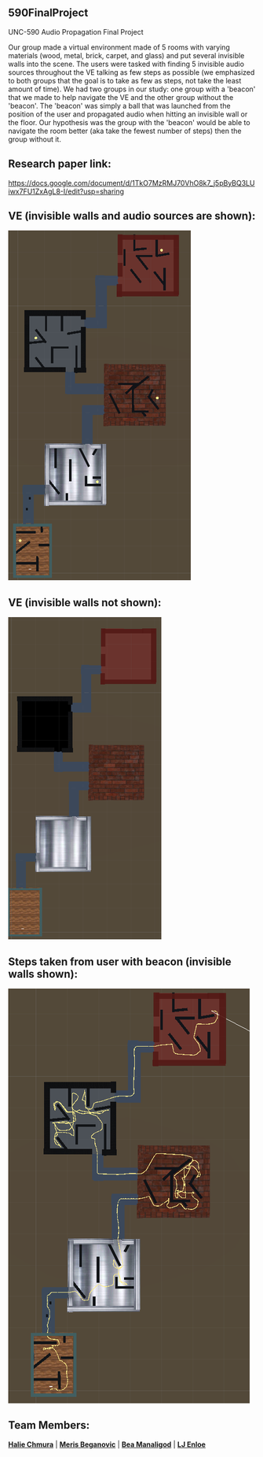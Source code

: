**590FinalProject**
---------------------------------
UNC-590 Audio Propagation Final Project

Our group made a virtual environment made of 5 rooms with varying materials (wood, metal, brick, carpet, and glass) and put several invisible walls into the scene. The users were tasked with finding 5 invisible audio sources throughout the VE talking as few steps as possible (we emphasized to both groups that the goal is to take as few as steps, not take the least amount of time). We had two groups in our study: one group with a 'beacon' that we made to help navigate the VE and the other group without the 'beacon'. The 'beacon' was simply a ball that was launched from the position of the user and propagated audio when hitting an invisible wall or the floor. Our hypothesis was the group with the 'beacon' would be able to navigate the room better (aka take the fewest number of steps) then the group without it. 

Research paper link:
------------------------
https://docs.google.com/document/d/1TkO7MzRMJ70VhO8k7_j5pByBQ3LUiwx7FU1ZxAgL8-I/edit?usp=sharing

VE (invisible walls and audio sources are shown):
--------------------------------
![](590-FP/Assets/Images/invisibleWalls.jpg)


VE (invisible walls not shown):
------------
![](590-FP/Assets/Images/woIWalls.jpg)

Steps taken from user with beacon (invisible walls shown):
-----
![](590-FP/Assets/Images/Walk.jpg)


Team Members:
-------
 <a href="https://github.com/haliechm" target="_blank">**Halie Chmura**</a> | <a href="https://github.com/mbeganovic3" target="_blank">**Meris Beganovic**</a> | <a href="https://github.com/heyaitsbea" target="_blank">**Bea Manaligod**</a> |
 <a href="https://github.com/ljenloe" target="_blank">**LJ Enloe**</a> 





